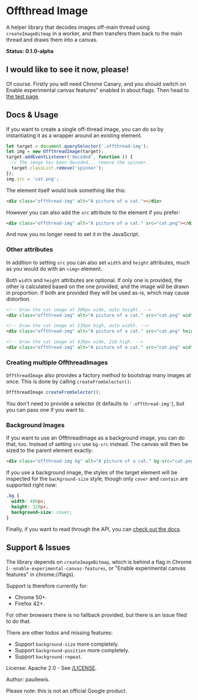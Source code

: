 # Offthread Image

A helper library that decodes images off-main thread using `createImageBitmap`
in a worker, and then transfers them back to the main thread and draws them into
a canvas.

**Status: 0.1.0-alpha**

## I would like to see it now, please!

Of course. Firstly you will need Chrome Canary, and you should switch on Enable experimental canvas features" enabled in about:flags. Then head to <a href="https://googlechrome.github.io/test">the test page</a>.

## Docs & Usage

If you want to create a single off-thread image, you can do so by instantiating
it as a wrapper around an existing element.

```javascript
let target = document.querySelector('.offthread-img');
let img = new OffthreadImage(target);
target.addEventListener('decoded', function () {
  // The image has been decoded... remove the spinner.
  target.classList.remove('spinner');
});
img.src = 'cat.png';
```

The element itself would look something like this:

```html
<div class="offthread-img" alt="A picture of a cat."></div>
```

However you can also add the `src` attribute to the element if you prefer:

```html
<div class="offthread-img" alt="A picture of a cat." src="cat.png"></div>
```

And now you no longer need to set it in the JavaScript.

### Other attributes

In addition to setting `src` you can also set `width` and `height` attributes,
much as you would do with an `<img>` element.

Both `width` and `height` attributes are optional. If only one is provided, the
other is calculated based on the one provided, and the image will be drawn in
proportion. If both are provided they will be used as-is, which may cause distortion.

```html
<!-- Draw the cat image at 300px wide, auto height. -->
<div class="offthread-img" alt="A picture of a cat." src="cat.png" width="300"></div>

<!-- Draw the cat image at 210px high, auto width. -->
<div class="offthread-img" alt="A picture of a cat." src="cat.png" height="210"></div>

<!-- Draw the cat image at 410px wide, 210 high. -->
<div class="offthread-img" alt="A picture of a cat." src="cat.png" width="410" height="210"></div>
```

### Creating multiple OffthreadImages

`OffthreadImage` also provides a factory method to bootstrap many images at once. This is done by calling `createFromSelector()`:

```javascript
OffthreadImage.createFromSelector();
```

You don't need to provide a selector (it defaults to `'.offthread-img'`), but
you can pass one if you want to.

### Background Images

If you want to use an OffthreadImage as a background image, you can do that, too. Instead of setting `src` use `bg-src` instead. The canvas will then be sized to the parent element exactly:

```html
<div class="offthread-img bg" alt="A picture of a cat." bg-src="cat.png"></div>
```

If you use a background image, the styles of the target element will be inspected for the `background-size` style, though only `cover` and `contain` are supported right now:

```css
.bg {
  width: 400px;
  height: 320px;
  background-size: cover;
}
```

Finally, if you want to read through the API, you can <a href="https://googlechrome.github.io/">check out the docs</a>.

## Support & Issues

The library depends on `createImageBitmap`, which is behind a flag in Chrome (`--enable-experimental-canvas-features`, or "Enable experimental canvas features" in chrome://flags).

Support is therefore currently for:

* Chrome 50+.
* Firefox 42+.

For other browsers there is no fallback provided, but there is an issue filed to do that.

There are other todos and missing features:

* Support `background-size` more completely.
* Support `background-position` more completely.
* Support `background-repeat`.

License: Apache 2.0 - See [/LICENSE](/LICENSE).

Author: paullewis.

Please note: this is not an official Google product.
